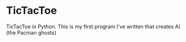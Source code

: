 # TicTacToe
TicTacToe in Python. This is my first program I've written that creates AI (the Pacman ghosts)
